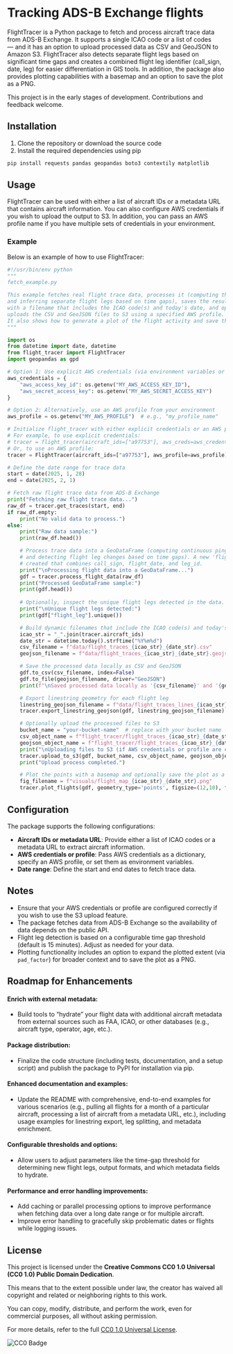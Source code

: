 # Tracking ADS-B Exchange flights

FlightTracer is a Python package to fetch and process aircraft trace data from ADS-B Exchange. It supports a single ICAO code or a list of codes — and it has an option to upload processed data as CSV and GeoJSON to Amazon S3. FlightTracer also detects separate flight legs based on significant time gaps and creates a combined flight leg identifier (call_sign, date, leg) for easier differentiation in GIS tools. In addition, the package also provides plotting capabilities with a basemap and an option to save the plot as a PNG.

This project is in the early stages of development. Contributions and feedback welcome. 

## Installation

1. Clone the repository or download the source code  
2. Install the required dependencies using pip

~~~bash
pip install requests pandas geopandas boto3 contextily matplotlib
~~~

## Usage

FlightTracer can be used with either a list of aircraft IDs or a metadata URL that contains aircraft information. You can also configure AWS credentials if you wish to upload the output to S3. In addition, you can pass an AWS profile name if you have multiple sets of credentials in your environment.

### Example

Below is an example of how to use FlightTracer:

~~~python
#!/usr/bin/env python
"""
fetch_example.py

This example fetches real flight trace data, processes it (computing the continuous ping_time
and inferring separate flight legs based on time gaps), saves the results locally
with a filename that includes the ICAO code(s) and today's date, and optionally
uploads the CSV and GeoJSON files to S3 using a specified AWS profile.
It also shows how to generate a plot of the flight activity and save the plot as a PNG.
"""

import os
from datetime import date, datetime
from flight_tracer import FlightTracer
import geopandas as gpd

# Option 1: Use explicit AWS credentials (via environment variables or directly)
aws_credentials = {
    "aws_access_key_id": os.getenv("MY_AWS_ACCESS_KEY_ID"),
    "aws_secret_access_key": os.getenv("MY_AWS_SECRET_ACCESS_KEY")
}

# Option 2: Alternatively, use an AWS profile from your environment
aws_profile = os.getenv("MY_AWS_PROFILE")  # e.g., "my_profile_name"

# Initialize flight_tracer with either explicit credentials or an AWS profile.
# For example, to use explicit credentials:
# tracer = flight_tracer(aircraft_ids=["a97753"], aws_creds=aws_credentials)
# Or, to use an AWS profile:
tracer = FlightTracer(aircraft_ids=["a97753"], aws_profile=aws_profile)

# Define the date range for trace data
start = date(2025, 1, 28)
end = date(2025, 2, 1)

# Fetch raw flight trace data from ADS-B Exchange
print("Fetching raw flight trace data...")
raw_df = tracer.get_traces(start, end)
if raw_df.empty:
    print("No valid data to process.")
else:
    print("Raw data sample:")
    print(raw_df.head())

    # Process trace data into a GeoDataFrame (computing continuous ping_time in UTC
    # and detecting flight leg changes based on time gaps). A new 'flight_leg' column is
    # created that combines call_sign, flight_date, and leg_id.
    print("\nProcessing flight data into a GeoDataFrame...")
    gdf = tracer.process_flight_data(raw_df)
    print("Processed GeoDataFrame sample:")
    print(gdf.head())
    
    # Optionally, inspect the unique flight legs detected in the data.
    print("\nUnique flight legs detected:")
    print(gdf["flight_leg"].unique())

    # Build dynamic filenames that include the ICAO code(s) and today's date
    icao_str = "_".join(tracer.aircraft_ids)
    date_str = datetime.today().strftime("%Y%m%d")
    csv_filename = f"data/flight_traces_{icao_str}_{date_str}.csv"
    geojson_filename = f"data/flight_traces_{icao_str}_{date_str}.geojson"

    # Save the processed data locally as CSV and GeoJSON
    gdf.to_csv(csv_filename, index=False)
    gdf.to_file(geojson_filename, driver="GeoJSON")
    print(f"\nSaved processed data locally as '{csv_filename}' and '{geojson_filename}'.")

    # Export linestring geometry for each flight leg
    linestring_geojson_filename = f"data/flight_traces_lines_{icao_str}_{date_str}.geojson"
    tracer.export_linestring_geojson(gdf, linestring_geojson_filename)

    # Optionally upload the processed files to S3
    bucket_name = "your-bucket-name"  # replace with your bucket name
    csv_object_name = f"flight_tracer/flight_traces_{icao_str}_{date_str}.csv"
    geojson_object_name = f"flight_tracer/flight_traces_{icao_str}_{date_str}.geojson"
    print("\nUploading files to S3 (if AWS credentials or profile are configured)...")
    tracer.upload_to_s3(gdf, bucket_name, csv_object_name, geojson_object_name)
    print("Upload process completed.")

    # Plot the points with a basemap and optionally save the plot as a PNG
    fig_filename = f"visuals/flight_map_{icao_str}_{date_str}.png"
    tracer.plot_flights(gdf, geometry_type='points', figsize=(12,10), fig_filename=fig_filename)
~~~

## Configuration

The package supports the following configurations:

- **Aircraft IDs or metadata URL**: Provide either a list of ICAO codes or a metadata URL to extract aircraft information.  
- **AWS credentials or profile**: Pass AWS credentials as a dictionary, specify an AWS profile, or set them as environment variables.  
- **Date range**: Define the start and end dates to fetch trace data.

## Notes

- Ensure that your AWS credentials or profile are configured correctly if you wish to use the S3 upload feature.  
- The package fetches data from ADS-B Exchange so the availability of data depends on the public API.  
- Flight leg detection is based on a configurable time gap threshold (default is 15 minutes). Adjust as needed for your data.  
- Plotting functionality includes an option to expand the plotted extent (via `pad_factor`) for broader context and to save the plot as a PNG.

## Roadmap for Enhancements

#### Enrich with external metadata:
- Build tools to “hydrate” your flight data with additional aircraft metadata from external sources such as FAA, ICAO, or other databases (e.g., aircraft type, operator, age, etc.).

#### Package distribution:
- Finalize the code structure (including tests, documentation, and a setup script) and publish the package to PyPI for installation via pip.

#### Enhanced documentation and examples:
- Update the README with comprehensive, end-to-end examples for various scenarios (e.g., pulling all flights for a month of a particular aircraft, processing a list of aircraft from a metadata URL, etc.), including usage examples for linestring export, leg splitting, and metadata enrichment.

#### Configurable thresholds and options:
- Allow users to adjust parameters like the time-gap threshold for determining new flight legs, output formats, and which metadata fields to hydrate.

#### Performance and error handling improvements:
- Add caching or parallel processing options to improve performance when fetching data over a long date range or for multiple aircraft.
- Improve error handling to gracefully skip problematic dates or flights while logging issues.

## License

This project is licensed under the **Creative Commons CC0 1.0 Universal (CC0 1.0) Public Domain Dedication**.  

This means that to the extent possible under law, the creator has waived all copyright and related or neighboring rights to this work. 

You can copy, modify, distribute, and perform the work, even for commercial purposes, all without asking permission.

For more details, refer to the full [CC0 1.0 Universal License](https://creativecommons.org/publicdomain/zero/1.0/legalcode).

![CC0 Badge](https://licensebuttons.net/p/zero/1.0/88x31.png)
